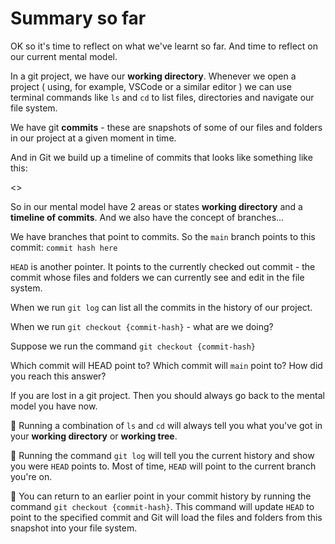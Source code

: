 # Summary so far

OK so it's time to reflect on what we've learnt so far. And time to reflect on our current mental model.

In a git project, we have our **working directory**. Whenever we open a project ( using, for example, VSCode or a similar editor ) we can use terminal commands like `ls` and `cd` to list files, directories and navigate our file system.

We have git **commits** - these are snapshots of some of our files and folders in our project at a given moment in time.

And in Git we build up a timeline of commits that looks like something like this:

<<diagram of commits here...>>

So in our mental model have 2 areas or states **working directory** and a **timeline of commits**.
And we also have the concept of branches...

We have branches that point to commits. So the `main` branch points to this commit: `commit hash here`

`HEAD` is another pointer. It points to the currently checked out commit - the commit whose files and folders we can currently see and edit in the file system.

When we run `git log` can list all the commits in the history of our project.

When we run `git checkout {commit-hash}` - what are we doing?

Suppose we run the command `git checkout {commit-hash}`

Which commit will HEAD point to?
Which commit will `main` point to?
How did you reach this answer?

If you are lost in a git project. Then you should always go back to the mental model you have now.

🔑 Running a combination of `ls` and `cd` will always tell you what you've got in your **working directory** or **working tree**.

🔑 Running the command `git log` will tell you the current history and show you were `HEAD` points to. Most of time, `HEAD` will point to the current branch you're on.

🔑 You can return to an earlier point in your commit history by running the command `git checkout {commit-hash}`. This command will update `HEAD` to point to the specified commit and Git will load the files and folders from this snapshot into your file system.
